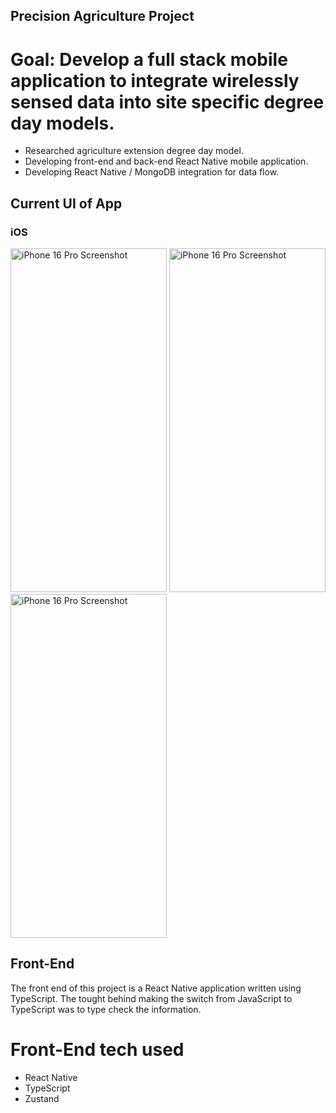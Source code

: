 ## Precision Agriculture Project

# Goal: Develop a full stack mobile application to integrate wirelessly sensed data into site specific degree day models.

- Researched agriculture extension degree day model.
- Developing front-end and back-end React Native mobile application.
- Developing React Native / MongoDB integration for data flow.


## Current UI of App

### iOS
<img src="https://github.com/user-attachments/assets/6947f6b2-88f7-4028-951f-b4ca3ec7cc42" width="250" height="550" title="iPhone 16 Pro Screenshot" alt="iPhone 16 Pro Screenshot"/>
<img src="https://github.com/user-attachments/assets/29fefe07-dcf7-44bb-be5d-655d5a9e38ee" width="250" height="550" title="iPhone 16 Pro Screenshot" alt="iPhone 16 Pro Screenshot"/>
<img src="https://github.com/user-attachments/assets/a02e395c-50b3-4f78-94ab-1f53fbed039e" width="250" height="550" title="iPhone 16 Pro Screenshot" alt="iPhone 16 Pro Screenshot"/>


<!-- ### Android
<img src="https://github.com/user-attachments/assets/75258a77-90f6-4d4c-8483-0f93ee538c38" width="250" height="550" title="Android Screenshot" alt="Android Screenshot"/>
<img src="https://github.com/user-attachments/assets/e18002a9-1827-4adc-8e4a-a2983111d45d" width="250" height="550" title="Android Screenshot" alt="Android Screenshot"/> -->



## Front-End

The front end of this project is a React Native application written using TypeScript. The tought behind making the switch from JavaScript to TypeScript was to type check the information. 

# Front-End tech used

- React Native
- TypeScript
- Zustand

